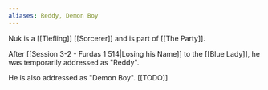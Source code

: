 ```yaml
---
aliases: Reddy, Demon Boy
---
```

Nuk is a [[Tiefling]] [[Sorcerer]] and is part of [[The Party]].

After [[Session 3-2 - Furdas 1 514|Losing his Name]] to the [[Blue Lady]], he was temporarily addressed as "Reddy".

He is also addressed as "Demon Boy".
[[TODO]]